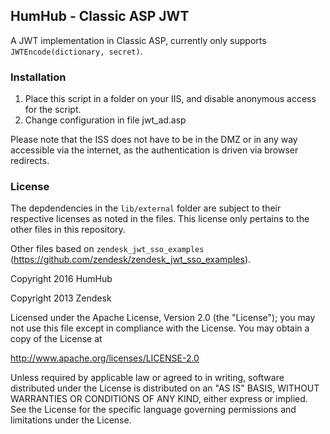 ## HumHub - Classic ASP JWT

A JWT implementation in Classic ASP, currently only supports `JWTEncode(dictionary, secret)`.

### Installation

1. Place this script in a folder on your IIS, and disable anonymous access for the script.
2. Change configuration in file jwt_ad.asp

Please note that the ISS does not have to be in the DMZ or in any way accessible via the internet, as the authentication is driven via browser redirects.


### License

The depdendencies in the `lib/external` folder are subject to their respective licenses as noted in the files. This license only pertains to the other files in this repository.

Other files based on `zendesk_jwt_sso_examples` (https://github.com/zendesk/zendesk_jwt_sso_examples).

Copyright 2016 HumHub

Copyright 2013 Zendesk

Licensed under the Apache License, Version 2.0 (the "License"); you may not use this file except in compliance with the License.
You may obtain a copy of the License at

http://www.apache.org/licenses/LICENSE-2.0

Unless required by applicable law or agreed to in writing, software distributed under the License is distributed on an "AS IS" BASIS, WITHOUT WARRANTIES OR CONDITIONS OF ANY KIND, either express or implied. See the License for the specific language governing permissions and limitations under the License.